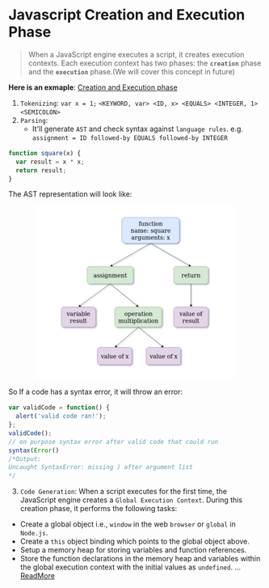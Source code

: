 # Javascript Creation and Execution Phase

> When a JavaScript engine executes a script, it creates execution contexts. Each execution context has two phases: the **`creation`** phase and the **`execution`** phase.(We will cover this concept in future)

**Here is an exmaple**: [Creation and Execution phase](https://medium.com/@sudhakarsp06/creation-phase-and-execution-phase-in-javascript-32fcdbef60f4)

1. `Tokenizing`: `var x = 1;`
   `<KEYWORD, var> <ID, x> <EQUALS> <INTEGER, 1> <SEMICOLON>`
2. `Parsing`:
   - It'll generate `AST` and check syntax against `language rules`. e.g. `assignment = ID followed-by EQUALS followed-by INTEGER`

```javascript
function square(x) {
  var result = x * x;
  return result;
}
```

The AST representation will look like:

<div style="text-align:center"><img width="400" alt="Javascript Hoist the right way assasin level" src="./assets/ast.png" ></div>

So If a code has a syntax error, it will throw an error:

```javascript
var validCode = function() {
  alert('valid code ran!');
};
validCode();
// on purpose syntax error after valid code that could run
syntax(Error()
/*Output:
Uncaught SyntaxError: missing ) after argument list
*/
```

3. `Code Generation`: When a script executes for the first time, the JavaScript engine creates a `Global Execution Context`. During this creation phase, it performs the following tasks:

- Create a global object i.e., `window` in the web `browser` or `global` in `Node.js`.
- Create a `this` object binding which points to the global object above.
- Setup a memory heap for storing variables and function references.
- Store the function declarations in the memory heap and variables within the global execution context with the initial values as `undefined`.
  ...
  [ReadMore](https://www.javascripttutorial.net/javascript-execution-context/)
